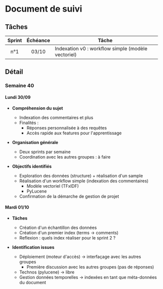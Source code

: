 # Document de suivi

## Tâches

| Sprint | Échéance | Tâche |
| :---: | :---: | --- |
| n°1 | 03/10 | Indexation v0 : workflow simple (modèle vectoriel) |

## Détail

### Semaine 40

#### Lundi 30/09

- **Compréhension du sujet**
    - Indexation des commentaires et plus
    - Finalités :
        - Réponses personnalisée à des requêtes
        - Accès rapide aux features pour l'apprentissage
- **Organisation générale**
    - Deux sprints par semaine
    - Coordination avec les autres groupes : à faire

- **Objectifs identifiés**
    - Exploration des données (structure) + réalisation d'un sample
    - Réalisation d'un workflow simple (indexation des commentaires)
        - Modèle vectoriel (TFxIDF)
        - PyLucene
    - Confirmation de la démarche de gestion de projet
    
#### Mardi 01/10

- **Tâches**
    - Création d'un échantillon des données
    - Création d'un premier index (terms -> comments)
    - Reflexion : quels index réaliser pour le sprint 2 ?
    
- **Identification issues**
    - Déploiement (moteur d'accès) -> interfaçage avec les autres groupes
        - Première discussion avec les autres groupes (pas de réponses)
    - Technos (pylucene) -> libre
    - Gestion données temporelles -> indexées en tant que méta-données du document
